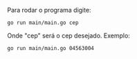 Para rodar o programa digite:

```
go run main/main.go cep
```
Onde "cep" será o cep desejado. Exemplo:

```
go run main/main.go 04563004
```
